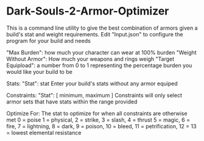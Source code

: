 # Dark-Souls-2-Armor-Optimizer
This is a command line utility to give the best combination of armors
given a build's stat and weight requirements.
Edit "Input.json" to configure the program for your build and needs

"Max Burden": how much your character can wear at 100% burden
"Weight Without Armor": How much your weapons and rings weigh
"Target Equipload": a number from 0 to 1 representing the percentage burden
                    you would like your build to be

Stats:
"Stat": stat
Enter your build's stats without any armor equiped

Constraints:
"Stat": [ minimum, maximum ]
Constraints will only select armor sets
 that have stats within the range provided
 

 Optimize For: The stat to optimize for when all constraints are otherwise met
 0 = poise
 1 = physical, 2 = strike, 3 = slash, 4 = thrust
 5 = magic, 6 = fire, 7 = lightning, 8 = dark,
 9 = poison, 10 = bleed, 11 = petrification, 12 = 
13 = lowest elemental resistance
